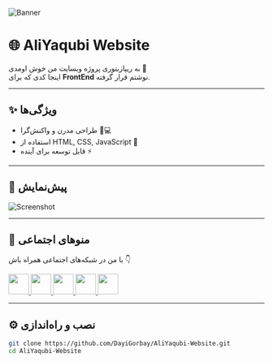 ![Banner](https://s6.uupload.ir/files/aliyaqubi-banner_4z9b.png)
# 🌐 AliYaqubi Website

به ریپازیتوری پروژه وبسایت من خوش اومدی 🚀  
اینجا کدی که برای **FrontEnd** نوشتم قرار گرفته.

---

## ✨ ویژگی‌ها
- طراحی مدرن و واکنش‌گرا 📱💻
- استفاده از HTML, CSS, JavaScript 🎨
- قابل توسعه برای آینده ⚡

---

## 📸 پیش‌نمایش
![Screenshot](https://s6.uupload.ir/files/screenshot_(248)_fzuv.png)

---

## 🔗 منوهای اجتماعی
با من در شبکه‌های اجتماعی همراه باش 👇  

<a href="https://www.instagram.com/aliyaqubi88/" target="_blank">
  <img src="https://s6.uupload.ir/files/instagram-brands-solid-full_dcep.png" width="40"/>
</a>
<a href="https://t.me/fooolsx/" target="_blank">
  <img src="https://s6.uupload.ir/files/telegram-brands-solid-full_0r9v.png" width="40"/>
</a>
<a href="https://www.youtube.com/@DayiGorbay13/" target="_blank">
  <img src="https://s6.uupload.ir/files/youtube-brands-solid-full_4ekd.png" width="40"/>
</a>
<a href="https://maliyaqubi.ir/" target="_blank">
  <img src="https://s6.uupload.ir/files/phone-solid-full_ak9v.png" width="40"/>
</a>
<a href="tel:+989150298062" target="_blank">
  <img src="https://s6.uupload.ir/files/phone-solid-full_ak9v.png" width="40"/>
</a>

---

## ⚙️ نصب و راه‌اندازی
```bash
git clone https://github.com/DayiGorbay/AliYaqubi-Website.git
cd AliYaqubi-Website